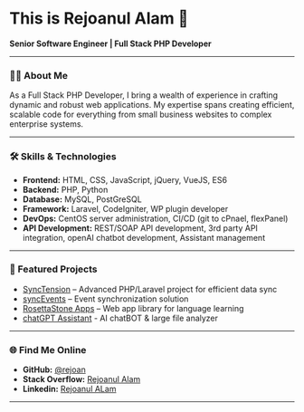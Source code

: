 # This is Rejoanul Alam 👋

**Senior Software Engineer | Full Stack PHP Developer**

---

### 👨‍💻 About Me

As a Full Stack PHP Developer, I bring a wealth of experience in crafting dynamic and robust web applications. My expertise spans creating efficient, scalable code for everything from small business websites to complex enterprise systems.

---

### 🛠️ Skills & Technologies

- **Frontend:** HTML, CSS, JavaScript, jQuery, VueJS, ES6
- **Backend:** PHP, Python
- **Database:** MySQL, PostGreSQL
- **Framework:** Laravel, CodeIgniter, WP plugin developer
- **DevOps:** CentOS server administration, CI/CD (git to cPnael, flexPanel)
- **API Development:** REST/SOAP API development, 3rd party API integration, openAI chatbot development, Assistant management

---

### 🚀 Featured Projects

- [SyncTension](https://github.com/rejoan/SyncTension) – Advanced PHP/Laravel project for efficient data sync
- [syncEvents](https://github.com/rejoan/syncEvents) – Event synchronization solution
- [RosettaStone Apps](https://rosettastone-apps.jp/library/#/login) – Web app library for language learning
- [chatGPT Assistant](https://sandbox9.marketmainframe.dev) - AI chatBOT & large file analyzer

---

### 🌐 Find Me Online

- **GitHub:** [@rejoan](https://github.com/rejoan)
- **Stack Overflow:** [Rejoanul Alam](https://stackoverflow.com/users/1256909/rejoanul-alam)
- **Linkedin:** [Rejoanul ALam](https://bd.linkedin.com/in/rejoanulalam)

---
